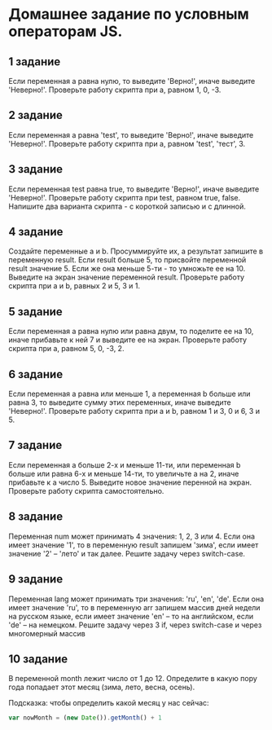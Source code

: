 # Домашнее задание по условным операторам JS.

## 1 задание

Если переменная a равна нулю, то выведите 'Верно!', иначе выведите 'Неверно!'. Проверьте работу скрипта при a, равном 1, 0, -3.

## 2 задание

Если переменная a равна 'test', то выведите 'Верно!', иначе выведите 'Неверно!'. Проверьте работу скрипта при a, равном 'test', 'тест', 3.

## 3 задание

Если переменная test равна true, то выведите 'Верно!', иначе выведите 'Неверно!'. Проверьте работу скрипта при test, равном true, false. Напишите два варианта скрипта - с короткой записью и с длинной.

## 4 задание

Создайте переменные a и b. Просуммируйте их, а результат запишите в переменную result. Если result больше 5, то присвойте переменной result значение 5. Если же она меньше 5-ти - то умножьте ее на 10. Выведите на экран значение переменной result. Проверьте работу скрипта при a и b, равных 2 и 5, 3 и 1.

## 5 задание

Если переменная a равна нулю или равна двум, то поделите ее на 10, иначе прибавьте к ней 7 и выведите ее на экран. Проверьте работу скрипта при a, равном 5, 0, -3, 2.

## 6 задание

Если переменная a равна или меньше 1, а переменная b больше или равна 3, то выведите сумму этих переменных, иначе выведите 'Неверно!'. Проверьте работу скрипта при a и b, равном 1 и 3, 0 и 6, 3 и 5.

## 7 задание

Если переменная a больше 2-х и меньше 11-ти, или переменная b больше или равна 6-х и меньше 14-ти, то увеличьте a на 2, иначе прибавьте к a число 5. Выведите новое значение перенной на экран. Проверьте работу скрипта самостоятельно.

## 8 задание

Переменная num может принимать 4 значения: 1, 2, 3 или 4. Если она имеет значение '1', то в переменную result запишем 'зима', если имеет значение '2' – 'лето' и так далее. Решите задачу через switch-case.

## 9 задание

Переменная lang может принимать три значения: 'ru', 'en', 'de'. Если она имеет значение 'ru', то в переменную arr запишем массив дней недели на русском языке, если имеет значение 'en' – то на английском, если 'de' – на немецком. Решите задачу через 3 if, через switch-case и через многомерный массив

## 10 задание

В переменной month лежит число от 1 до 12. Определите в какую пору года попадает этот месяц (зима, лето, весна, осень).

Подсказка: чтобы определить какой месяц у нас сейчас:

```javascript
var nowMonth = (new Date()).getMonth() + 1
```

